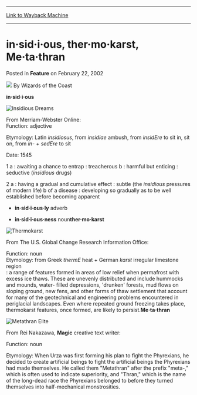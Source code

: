 
---
[Link to Wayback Machine](https://web.archive.org/web/20211023181020/https://magic.wizards.com/en/articles/archive/feature/%C2%B7sid%C2%B7i%C2%B7ous-ther%C2%B7mo%C2%B7karst-me%C2%B7ta%C2%B7thran-2002-02-22)

[_metadata_:wayback_url]:- "https://magic.wizards.com/en/articles/archive/feature/%C2%B7sid%C2%B7i%C2%B7ous-ther%C2%B7mo%C2%B7karst-me%C2%B7ta%C2%B7thran-2002-02-22"
[_metadata_:wayback_raw_url]:- "https://web.archive.org/web/20211023181020id_/https://magic.wizards.com/en/articles/archive/feature/%C2%B7sid%C2%B7i%C2%B7ous-ther%C2%B7mo%C2%B7karst-me%C2%B7ta%C2%B7thran-2002-02-22"
[_metadata_:wayback_capture_timestamp]:- "2021-10-23 18:10:20+00:00"
[_metadata_:publish_date]:- "2002-02-22"
[_metadata_:description]:- "in·sid·i·ous From Merriam-Webster Online:Function: adjective Etymology: Latin insidiosus, from insidiae ambush, from insidEre to sit in, sit on, from in- + sedEre to sit Date: 1545 1 a : awaiting a chance to entrap : treacherous b : harmful but enticing : seductive (insidious drugs) 2 a : having a gradual and cumulative effect : subtle (the insidious pressures of modern life)"
[_metadata_:generator]:- "Drupal 7 (http://drupal.org)"
---


in·sid·i·ous, ther·mo·karst, Me·ta·thran
========================================



 Posted in **Feature**
 on February 22, 2002 






![](https://media.magic.wizards.com/styles/auth_small/public/images/person/wizards_author.jpg)
By Wizards of the Coast











**in·sid·i·ous**

![Insidious Dreams](http://gatherer.wizards.com/Handlers/Image.ashx?type=card&name=Insidious+Dreams)  

From Merriam-Webster Online:  
Function: adjective  

Etymology: Latin *insidiosus*, from *insidiae* ambush, from *insidEre* to sit in, sit on, from *in-* + *sedEre* to sit  

Date: 1545  

1 a : awaiting a chance to entrap : treacherous b : harmful but enticing : seductive (*insidious* drugs)  

2 a : having a gradual and cumulative effect : subtle (the *insidious* pressures of modern life) b of a disease : developing so gradually as to be well established before becoming apparent  

- **in·sid·i·ous·ly** adverb  

- **in·sid·i·ous·ness** noun**ther·mo·karst**

![Thermokarst](http://gatherer.wizards.com/Handlers/Image.ashx?type=card&name=Thermokarst)  

From The U.S. Global Change Research Information Office:  

Function: noun  
Etymology: from Greek *thermE* heat + German *karst* irregular limestone region  
 : a range of features formed in areas of low relief when permafrost with excess ice thaws. These are unevenly distributed and include hummocks and mounds, water- filled depressions, 'drunken' forests, mud flows on sloping ground, new fens, and other forms of thaw settlement that account for many of the geotechnical and engineering problems encountered in periglacial landscapes. Even where repeated ground freezing takes place, thermokarst features, once formed, are likely to persist.**Me·ta·thran**

![Metathran Elite](http://gatherer.wizards.com/Handlers/Image.ashx?type=card&name=Metathran+Elite)  

From Rei Nakazawa, **Magic** creative text writer:  

Function: noun  

Etymology: When Urza was first forming his plan to fight the Phyrexians, he decided to create artificial beings to fight the artificial beings the Phyrexians had made themselves. He called them "Metathran" after the prefix "meta-," which is often used to indicate superiority, and "Thran," which is the name of the long-dead race the Phyrexians belonged to before they turned themselves into half-mechanical monstrosities.






